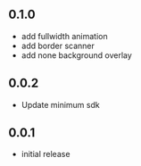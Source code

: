 ## 0.1.0

* add fullwidth animation
* add border scanner
* add none background overlay

## 0.0.2

* Update minimum sdk

## 0.0.1

* initial release
